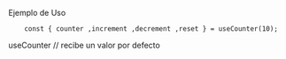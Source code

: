 
Ejemplo de Uso
```
    const { counter ,increment ,decrement ,reset } = useCounter(10);
```
useCounter // recibe un valor por defecto
